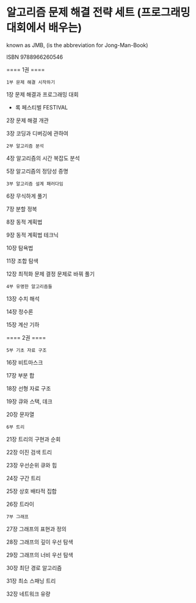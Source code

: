 알고리즘 문제 해결 전략 세트 (프로그래밍 대회에서 배우는)
=
known as JMB, (is the abbreviation for Jong-Man-Book)

ISBN 9788966260546


==== 1권 ====

	1부 문제 해결 시작하기 

1장 문제 해결과 프로그래밍 대회
+ 록 페스티벌	FESTIVAL

2장 문제 해결 개관 

3장 코딩과 디버깅에 관하여 


	2부 알고리즘 분석 

4장 알고리즘의 시간 복잡도 분석 

5장 알고리즘의 정당성 증명 


	3부 알고리즘 설계 패러다임 

6장 무식하게 풀기 

7장 분할 정복 

8장 동적 계획법 

9장 동적 계획법 테크닉 

10장 탐욕법 

11장 조합 탐색 

12장 최적화 문제 결정 문제로 바꿔 풀기 


	4부 유명한 알고리즘들 

13장 수치 해석 

14장 정수론 

15장 계산 기하 

==== 2권 ====

	5부 기초 자료 구조 

16장 비트마스크 

17장 부분 합 

18장 선형 자료 구조 

19장 큐와 스택, 데크 

20장 문자열 


	6부 트리 

21장 트리의 구현과 순회 

22장 이진 검색 트리 

23장 우선순위 큐와 힙 

24장 구간 트리 

25장 상호 배타적 집합 

26장 트라이 


	7부 그래프 

27장 그래프의 표현과 정의 

28장 그래프의 깊이 우선 탐색 

29장 그래프의 너비 우선 탐색 

30장 최단 경로 알고리즘 

31장 최소 스패닝 트리 

32장 네트워크 유량 
